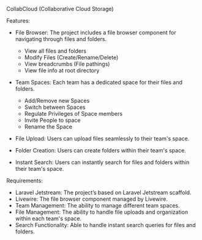 CollabCloud (Collaborative Cloud Storage)

Features:
- File Browser: The project includes a file browser component for navigating through files and folders.
    - View all files and folders
    - Modify Files (Create/Rename/Delete)
    - View breadcrumbs (File pathings)
    - View file info at root directory
- Team Spaces: Each team has a dedicated space for their files and folders.
    - Add/Remove new Spaces
    - Switch between Spaces
    - Regulate Privileges of Space members
    - Invite People to space
    - Rename the Space 
- File Upload: Users can upload files seamlessly to their team's space.
- Folder Creation: Users can create folders within their team's space.

- Instant Search: Users can instantly search for files and folders within their team's space.

Requirements:
- Laravel Jetstream: The project’s based on Laravel Jetstream scaffold.
- Livewire: The file browser component managed by Livewire.
- Team Management: The ability to manage different team spaces.
- File Management: The ability to handle file uploads and organization within each team's space.
- Search Functionality: Able to handle instant search queries for files and folders.
